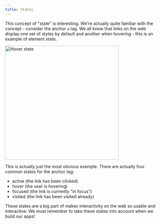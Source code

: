 ```yaml
---
title: States
---
```


This concept of "state" is interesting. We're actually quite familiar with the concept - consider the anchor `a` tag. We all know that links on the web display one set of styles by default and another when hovering - this is an example of element state.

<img width="375" src="../hoverstate.gif" alt="Hover state" />

This is actually just the most obvious example. There are actually four common states for the anchor tag:

- active (the link has been clicked)
- hover (the user is hovering)
- focused (the link is currently "in focus")
- visited (the link has been visited already)

These states are a big part of makes interactivity on the web so usable and interactive. We must remember to take these states into account when we build our apps!



